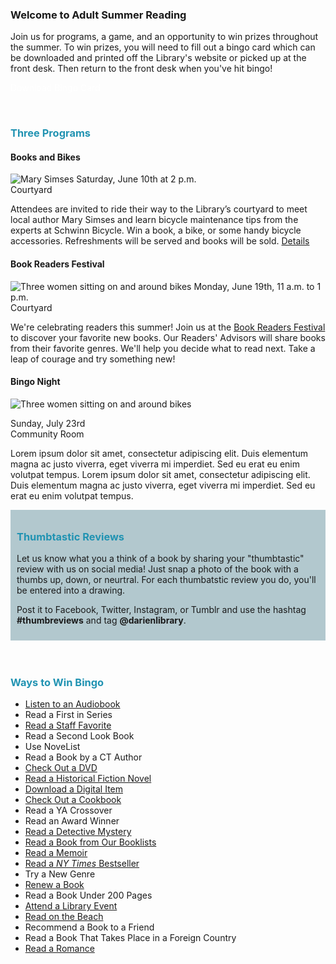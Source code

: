 <div class="row">
<div class="col-md-9">

### Welcome to Adult Summer Reading

Join us for programs, a game, and an opportunity to win prizes throughout the summer. To win prizes, you will need to fill out a bingo card which can be downloaded and printed off the Library's website or picked up at the front desk. Then return to the front desk when you've hit bingo!

<p>
<a href="#" class="btn-u btn-primary" style="text-decoration:none; color:#fff;">Download Bingo Card</a>
</p>
<br />

<h3 style="color: #2193b2;">Three Programs</h3>

<div class="row">
<div class="col-md-4">

#### Books and Bikes
<img class="img-responsive center-block" src="/uploads/departments/mallory/literature/mary_simses.jpg" alt="Mary Simses" title="Let's Go!" />
Saturday, June 10th at 2 p.m.<br />
Courtyard<br />

Attendees are invited to ride their way to the Library’s courtyard to meet local author Mary Simses and learn bicycle maintenance tips from the experts at Schwinn Bicycle. Win a book, a bike, or some handy bicycle accessories. Refreshments will be served and books will be sold. [Details](https://dar.to/2qnTnfO "More information about Books and Bikes")


</div>
<div class="col-md-4">

#### Book Readers Festival
<img class="img-responsive center-block" src="/uploads/departments/readers_advisory/barbara_stephanie_ann_book_bike_2015.jpg" alt="Three women sitting on and around bikes" title="Book Readers Festival" />
Monday, June 19th, 11 a.m. to 1 p.m.<br />
Courtyard<br />

We're celebrating readers this summer! Join us at the [Book Readers Festival](https://dar.to/2qo0cOb "More information about the Book Readers Festival") to discover your favorite new books. Our Readers' Advisors will share books from their favorite genres. We'll help you decide what to read next. Take a leap of courage and try something new!

</div>
<div class="col-md-4">

#### Bingo Night
<img class="img-responsive center-block" src="/uploads/departments/readers_advisory/barbara_stephanie_ann_book_bike_2015.jpg" alt="Three women sitting on and around bikes" title="Book Readers Festival" />

Sunday, July 23rd <br />
Community Room<br />

Lorem ipsum dolor sit amet, consectetur adipiscing elit. Duis elementum magna ac justo viverra, eget viverra mi imperdiet. Sed eu erat eu enim volutpat tempus. Lorem ipsum dolor sit amet, consectetur adipiscing elit. Duis elementum magna ac justo viverra, eget viverra mi imperdiet. Sed eu erat eu enim volutpat tempus.

</div>
</div>



<div style="background-color:#b2c8ce; padding:10px;">

<h3 style="color: #2193b2;">Thumbtastic Reviews</h3>

Let us know what you a think of a book by sharing your "thumbtastic" review with us on social media! Just snap a photo of the book with a thumbs up, down, or neurtral. For each thumbatstic review you do, you'll be entered into a drawing. 

Post it to Facebook, Twitter, Instagram, or Tumblr and use the hashtag **#thumbreviews** and tag **@darienlibrary**. 

</div>
</div>

<br />
<br />

<div class="col-md-3">

<h3 style="color: #2193b2;">Ways to Win Bingo</h3>

* [Listen to an Audiobook](https://dar.to/2rbQEH2 "Listen to an Audiobook")
* Read a First in Series
* [Read a Staff Favorite](https://dar.to/2qs3azw "Read a Staff Favorite")
* Read a Second Look Book
* Use NoveList
* Read a Book by a CT Author
* [Check Out a DVD](https://dar.to/2qs46nn "Check Out a DVD")
* [Read a Historical Fiction Novel](https://dar.to/2qnDTYW "Read a Historical Fiction Novel")
* [Download a Digital Item](https://dar.to/2rmdAQi "Download a Digital Item")
* [Check Out a Cookbook](https://dar.to/2qnPQOB "Check Out a Cookbook")
* Read a YA Crossover 
* Read an Award Winner
* [Read a Detective Mystery](https://dar.to/2qs1KF0 "Read a Detective Mystery")
* [Read a Book from Our Booklists](https://dar.to/2pQONn2 "Read a Book from Our Website")
* [Read a Memoir](https://dar.to/2pSplwI "Read a Memoir")
* [Read a _NY Times_ Bestseller](https://dar.to/2rmEZCn "Read a New York Times Bestseller")
* Try a New Genre 
* [Renew a Book](https://dar.to/2pGFYQW "Renew a Book")
* Read a Book Under 200 Pages
* [Attend a Library Event](https://dar.to/2rmF8pA "Attend a Library Event")
* [Read on the Beach](https://dar.to/2pQESOC "Read on the Beach")
* Recommend a Book to a Friend
* Read a Book That Takes Place in a Foreign Country
* [Read a Romance](https://dar.to/2qs7ej3 "Read a Romance")

</div>
</div>